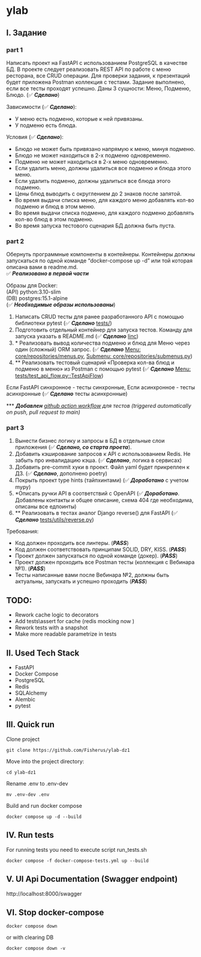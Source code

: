# ylab

## I. Задание

### part 1

Написать проект на FastAPI с использованием PostgreSQL в качестве БД. В проекте следует реализовать REST API по работе с меню ресторана, все CRUD операции. Для проверки задания, к презентаций будет приложена Postman коллекция с тестами. Задание выполнено, если все тесты проходят успешно.
Даны 3 сущности: Меню, Подменю, Блюдо. (✅ _**Сделано**_)

Зависимости (✅ _**Сделано**_):
- У меню есть подменю, которые к ней привязаны.
- У подменю есть блюда.

Условия (✅ _**Сделано**_):
- Блюдо не может быть привязано напрямую к меню, минуя подменю.
- Блюдо не может находиться в 2-х подменю одновременно.
- Подменю не может находиться в 2-х меню одновременно.
- Если удалить меню, должны удалиться все подменю и блюда этого меню.
- Если удалить подменю, должны удалиться все блюда этого подменю.
- Цены блюд выводить с округлением до 2 знаков после запятой.
- Во время выдачи списка меню, для каждого меню добавлять кол-во подменю и блюд в этом меню.
- Во время выдачи списка подменю, для каждого подменю добавлять кол-во блюд в этом подменю.
- Во время запуска тестового сценария БД должна быть пуста.

### part 2

Обернуть программные компоненты в контейнеры. Контейнеры должны запускаться по одной команде “docker-compose up -d” или той которая описана вами в readme.md. <br>
✅ _**Реализовано в первой части**_

Образы для Docker: <br>
(API) python:3.10-slim <br>
(DB) postgres:15.1-alpine <br>
(✅ _**Необходимые образы использованы**_)

1. Написать CRUD тесты для ранее разработанного API с помощью библиотеки pytest (✅ _**Сделано**_ [tests/](tests))
2. Подготовить отдельный контейнер для запуска тестов. Команду для запуска указать в README.md (✅ _**Сделано**_ [linc](https://github.com/Fisherus/ylab-dz1#iv-run-tests))
3. \* Реализовать вывод количества подменю и блюд для Меню через один (сложный) ORM запрос. (✅ _**Сделано**_ [Menu: core/repositories/menus.py](core/repositories/menus.py), [Submenu: core/repositories/submenus.py](core/repositories/submenus.py))
4. ** Реализовать тестовый сценарий «Проверка кол-ва блюд и подменю в меню» из Postman с помощью pytest (✅ _**Сделано**_ [Menu: tests/test_api_flow.py::TestApiFlow](tests/test_api_flow.py))

Если FastAPI синхронное - тесты синхронные, Если асинхронное - тесты асинхронные (✅ _**Сделано**_ тесты асинхронные)

*** _**Добавлен** [github action workflow](.github/workflows/tests.yml) для тестов (triggered automatically on push, pull request to main)_

### part 3

1. Вынести бизнес логику и запросы в БД в отдельные слои приложения (✅ _**Сделано, со старта проета**_).
2. Добавить кэширование запросов к API с использованием Redis. Не забыть про инвалидацию кэша. (✅ _**Сделано**_, логика в сервисах)
3. Добавить pre-commit хуки в проект. Файл yaml будет прикреплен к ДЗ. (✅ _**Сделано**_, дополнено poetry)
4. Покрыть проект type hints (тайпхинтами) (✅ _**Доработано**_ с учетом mypy)
5. *Описать ручки API в соответствий c OpenAPI (✅ _**Доработано**_. Добавлены контакты и общее описание, схема 404 где необходима, описаны все едпоинты)
6. ** Реализовать в тестах аналог Django reverse() для FastAPI (✅ _**Сделано**_ [tests/utils/reverse.py](tests/utils/reverse.py))

Требования:
- Код должен проходить все линтеры. (_**PASS**_)
- Код должен соответствовать принципам SOLID, DRY, KISS. (_**PASS**_)
- Проект должен запускаться по одной команде (докер). (_**PASS**_)
- Проект должен проходить все Postman тесты (коллекция с Вебинара №1). (_**PASS**_)
- Тесты написанные вами после Вебинара №2, должны быть актуальны, запускать и успешно проходить (_**PASS**_)

## TODO:
- Rework cache logic to decorators
- Add tests\assert for cache (redis mocking now )
- Rework tests with a snapshot
- Make more readable parametrize in tests

## II. Used Tech Stack

- FastAPI
- Docker Compose
- PostgreSQL
- Redis
- SQLAlchemy
- Alembic
- pytest

## III. Quick run

Clone project
```commandline
git clone https://github.com/Fisherus/ylab-dz1
```

Move into the project directory:
```commandline
cd ylab-dz1
```

Rename .env to .env-dev
```commandline
mv .env-dev .env
```
Build and run docker compose
```commandline
docker compose up -d --build
```

## IV. Run tests

For running tests you need to execute script run_tests.sh
```
docker compose -f docker-compose-tests.yml up --build
```

## V. UI Api Documentation (Swagger endpoint)
http://localhost:8000/swagger

## VI. Stop docker-compose

```
docker compose down
```
or with clearing DB
```commandline
docker compose down -v
```
